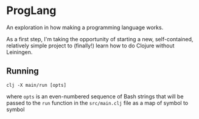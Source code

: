 # ProgLang

An exploration in how making a programming language works.

As a first step, I'm taking the opportunity of starting a new, self-contained,
relatively simple project to (finally!) learn how to do Clojure without
Leiningen.

## Running

```
clj -X main/run [opts]
```

where `opts` is an even-numbered sequence of Bash strings that will be passed
to the `run` function in the `src/main.clj` file as a map of symbol to symbol
